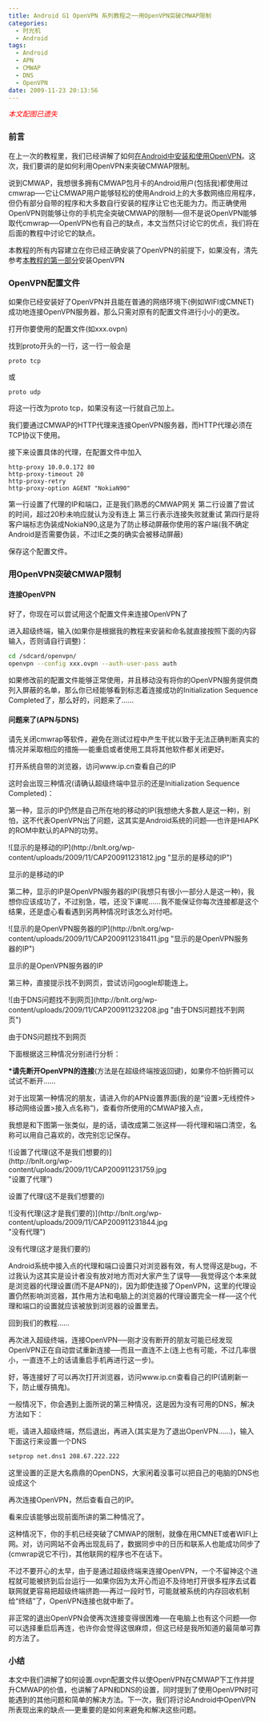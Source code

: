 ```yaml
---
title: Android G1 OpenVPN 系列教程之──用OpenVPN突破CMWAP限制
categories:
  - 时光机
  - Android
tags:
  - Android
  - APN
  - CMWAP
  - DNS
  - OpenVPN
date: 2009-11-23 20:13:56
---
```


<span style="color: red;">*本文配图已遗失*</span>

### 前言

在上一次的教程里，我们已经讲解了如何[在Android中安装和使用OpenVPN](/2009/11/22/Android-G1-OpenVPN-系列教程之──OpenVPN的安装与使用/)。这次，我们要讲的是如何利用OpenVPN来突破CMWAP限制。

说到CMWAP，我想很多拥有CMWAP包月卡的Android用户(包括我)都使用过cmwrap──它让CMWAP用户能够轻松的使用Android上的大多数网络应用程序，但仍有部分自带的程序和大多数自行安装的程序让它也无能为力。而正确使用OpenVPN则能够让你的手机完全突破CMWAP的限制──但不是说OpenVPN能够取代cmwrap──OpenVPN也有自己的缺点，本文当然只讨论它的优点，我们将在后面的教程中讨论它的缺点。

本教程的所有内容建立在你已经正确安装了OpenVPN的前提下，如果没有，清先参考[本教程的第一部分](/2009/11/22/Android-G1-OpenVPN-系列教程之──OpenVPN的安装与使用/)安装OpenVPN

### OpenVPN配置文件

如果你已经安装好了OpenVPN并且能在普通的网络环境下(例如WIFI或CMNET)成功地连接OpenVPN服务器，那么只需对原有的配置文件进行小小的更改。

打开你要使用的配置文件(如xxx.ovpn)

找到proto开头的一行，这一行一般会是

```
proto tcp
```

或

```
proto udp
```

将这一行改为proto tcp，如果没有这一行就自己加上。

我们要通过CMWAP的HTTP代理来连接OpenVPN服务器，而HTTP代理必须在TCP协议下使用。

接下来设置具体的代理，在配置文件中加入

```
http-proxy 10.0.0.172 80
http-proxy-timeout 20
http-proxy-retry
http-proxy-option AGENT "NokiaN90"
```

第一行设置了代理的IP和端口，正是我们熟悉的CMWAP网关
第二行设置了尝试的时间，超过20秒未响应就认为没有连上
第三行表示连接失败就重试
第四行是将客户端标志伪装成NokiaN90,这是为了防止移动屏蔽你使用的客户端(我不确定Android是否需要伪装，不过IE之类的确实会被移动屏蔽)

保存这个配置文件。

### 用OpenVPN突破CMWAP限制

#### 连接OpenVPN

好了，你现在可以尝试用这个配置文件来连接OpenVPN了

进入超级终端，输入(如果你是根据我的教程来安装和命名就直接按照下面的内容输入，否则请自行调整)：

```bash
cd /sdcard/openvpn/
openvpn --config xxx.ovpn --auth-user-pass auth
```

如果修改前的配置文件能够正常使用，并且移动没有将你的OpenVPN服务提供商列入屏蔽的名单，那么你已经能够看到标志着连接成功的Initialization Sequence Completed了，那么好的，问题来了……

#### 问题来了(APN与DNS)

请先关闭cmwrap等软件，避免在测试过程中产生干扰以致于无法正确判断真实的情况并采取相应的措施──能重启或者使用工具将其他软件都关闭更好。

打开系统自带的浏览器，访问www.ip.cn查看自己的IP

这时会出现三种情况(请确认超级终端中显示的还是Initialization Sequence Completed)：

第一种，显示的IP仍然是自己所在地的移动的IP(我想绝大多数人是这一种)，别怕，这不代表OpenVPN出了问题，这其实是Android系统的问题──也许是HIAPK的ROM中默认的APN的功劳。

<div id="attachment_79" class="wp-caption alignnone" style="width: 490px">![显示的是移动的IP](http://bnlt.org/wp-content/uploads/2009/11/CAP200911231812.jpg "显示的是移动的IP")

显示的是移动的IP
</div>

第二种，显示的IP是OpenVPN服务器的IP(我想只有很小一部分人是这一种)，我想你应该成功了，不过别急，喂，还没下课呢……我不能保证你每次连接都是这个结果，还是虚心看看遇到另两种情况时该怎么对付吧。

<div id="attachment_80" class="wp-caption alignnone" style="width: 490px">![显示的是OpenVPN服务器的IP](http://bnlt.org/wp-content/uploads/2009/11/CAP2009112318411.jpg "显示的是OpenVPN服务器的IP")

显示的是OpenVPN服务器的IP
</div>

第三种，直接提示找不到网页，尝试访问google却能连上。

<div id="attachment_85" class="wp-caption alignnone" style="width: 490px">![由于DNS问题找不到网页](http://bnlt.org/wp-content/uploads/2009/11/CAP200911232208.jpg "由于DNS问题找不到网页")

由于DNS问题找不到网页
</div>

下面根据这三种情况分别进行分析：

**\*请先断开OpenVPN的连接**(方法是在超级终端按返回键)，如果你不怕折腾可以试试不断开……

对于出现第一种情况的朋友，请进入你的APN设置界面(我的是“设置>无线控件>移动网络设置>接入点名称”)，查看你所使用的CMWAP接入点，

我想是和下图第一张类似，是的话，请改成第二张这样──将代理和端口清空，名称可以用自己喜欢的，改完别忘记保存。

<div id="attachment_81" class="wp-caption alignnone" style="width: 330px">![设置了代理(这不是我们想要的)](http://bnlt.org/wp-content/uploads/2009/11/CAP200911231759.jpg "设置了代理")

设置了代理(这不是我们想要的)
</div>
<div id="attachment_82" class="wp-caption alignnone" style="width: 330px">![没有代理(这才是我们要的)](http://bnlt.org/wp-content/uploads/2009/11/CAP200911231844.jpg "没有代理")

没有代理(这才是我们要的)
</div>

Android系统中接入点的代理和端口设置只对浏览器有效，有人觉得这是bug，不过我认为这其实是设计者没有放对地方而对大家产生了误导──我觉得这个本来就是浏览器的代理设置(而不是APN的)，因为即使连接了OpenVPN，这里的代理设置仍然影响浏览器，其作用方法和电脑上的浏览器的代理设置完全一样──这个代理和端口的设置就应该被放到浏览器的设置里去。

回到我们的教程……

再次进入超级终端，连接OpenVPN──刚才没有断开的朋友可能已经发现OpenVPN正在自动尝试重新连接──而且一直连不上(连上也有可能，不过几率很小，一直连不上的话请重启手机再进行这一步)。

好，等连接好了可以再次打开浏览器，访问www.ip.cn查看自己的IP(请刷新一下，防止缓存搞鬼)。

一般情况下，你会遇到上面所说的第三种情况，这是因为没有可用的DNS，解决方法如下：

呃，请进入超级终端，然后退出，再进入(其实是为了退出OpenVPN……)，输入下面这行来设置一个DNS

```bash
setprop net.dns1 208.67.222.222
```

这里设置的正是大名鼎鼎的OpenDNS，大家闲着没事可以把自己的电脑的DNS也设成这个

再次连接OpenVPN，然后查看自己的IP。

看来应该能够出现前面所讲的第二种情况了。

这种情况下，你的手机已经突破了CMWAP的限制，就像在用CMNET或者WIFI上网。对，访问网站不会再出现乱码了，数据同步中的日历和联系人也能成功同步了(cmwrap说它不行)，其他联网的程序也不在话下。

不过不要开心的太早，由于是通过超级终端来连接OpenVPN，一个不留神这个进程就可能被挤到后台运行──如果你因为太开心而迫不及待地打开很多程序去试着联网就更容易把超级终端挤跑──再过一段时节，可能就被系统的内存回收机制给“终结”了，OpenVPN连接也就中断了。

非正常的退出OpenVPN会使再次连接变得很困难──在电脑上也有这个问题──你可以选择重启后再连，也许你会觉得这很麻烦，但这已经是我所知道的最简单可靠的方法了。

### 小结

本文中我们讲解了如何设置.ovpn配置文件以使OpenVPN在CMWAP下工作并提升CMWAP的价值，也讲解了APN和DNS的设置，同时提到了使用OpenVPN时可能遇到的其他问题和简单的解决方法。下一次，我们将讨论Android中OpenVPN所表现出来的缺点──更重要的是如何来避免和解决这些问题。

